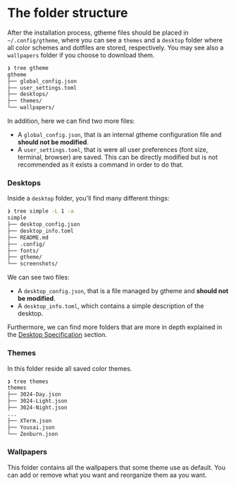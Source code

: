 # The folder structure

After the installation process, gtheme files should be placed in `~/.config/gtheme`, where you can see a `themes` and a `desktop` folder where all color schemes and dotfiles are stored, respectively. You may see also a `wallpapers` folder if you choose to download them.

```bash
❯ tree gtheme
gtheme
├── global_config.json
├── user_settings.toml
├── desktops/
├── themes/
└── wallpapers/
```

In addition, here we can find two more files:

* A `global_config.json`, that is an internal gtheme configuration file and **should not be modified**.
* A `user_settings.toml`, that is were all user preferences (font size, terminal, browser) are saved. This can be directly modified but is not recommended as it exists a command in order to do that.

### Desktops

Inside a `desktop` folder, you'll find many different things:

```bash
❯ tree simple -L 1 -a
simple
├── desktop_config.json
├── desktop_info.toml
├── README.md
├── .config/
├── fonts/
├── gtheme/
└── screenshots/
```

We can see two files:

* A `desktop_config.json`, that is a file managed by gtheme and **should not be modified**.
* A `desktop_info.toml`, which contains a simple description of the desktop.

Furthermore, we can find more folders that are more in depth explained in the [Desktop Specification](../github/) section.

### Themes

In this folder reside all saved color themes.

```bash
❯ tree themes
themes
├── 3024-Day.json
├── 3024-Light.json
├── 3024-Night.json
...
├── XTerm.json
├── Yousai.json
└── Zenburn.json
```

### Wallpapers

This folder contains all the wallpapers that some theme use as default. You can add or remove what you want and reorganize them aa you want.
